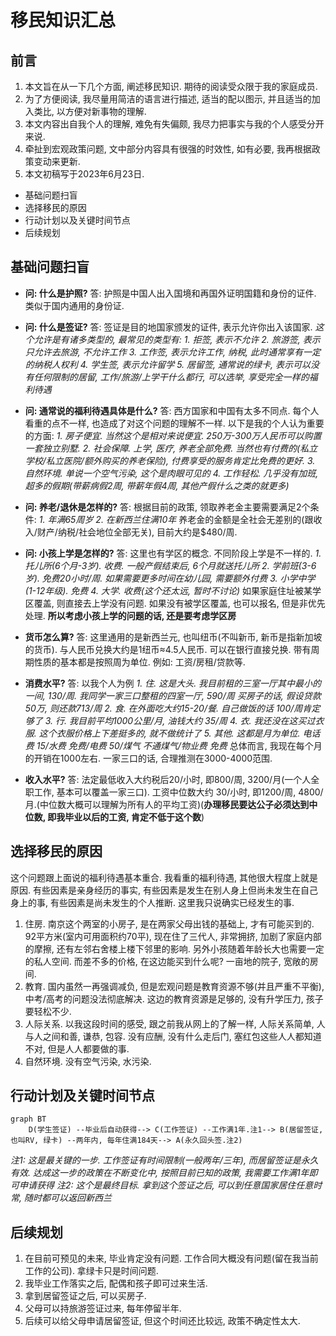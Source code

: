 # 移民知识汇总

## 前言

1. 本文旨在从一下几个方面, 阐述移民知识. 期待的阅读受众限于我的家庭成员.
2. 为了方便阅读, 我尽量用简洁的语言进行描述, 适当的配以图示, 并且适当的加入类比, 以方便对新事物的理解.
3. 本文内容出自我个人的理解, 难免有失偏颇, 我尽力把事实与我的个人感受分开来说.
4. 牵扯到宏观政策问题, 文中部分内容具有很强的时效性, 如有必要, 我再根据政策变动来更新.
5. 本文初稿写于2023年6月23日.

* 基础问题扫盲
* 选择移民的原因
* 行动计划以及关键时间节点
* 后续规划

## 基础问题扫盲

* **问: 什么是护照?**
  答: 护照是中国人出入国境和再国外证明国籍和身份的证件. 类似于国内通用的身份证.

* **问: 什么是签证?**
  答: 签证是目的地国家颁发的证件, 表示允许你出入该国家.
  *这个允许是有诸多类型的, 最常见的类型有:*
  *1. 拒签, 表示不允许*
  *2. 旅游签, 表示只允许去旅游, 不允许工作*
  *3. 工作签, 表示允许工作, 纳税, 此时通常享有一定的纳税人权利*
  *4. 学生签, 表示允许留学*
  *5. 居留签, 通常说的绿卡, 表示可以没有任何限制的居留, 工作/旅游/上学干什么都行, 可以选举, 享受完全一样的福利待遇*

* **问: 通常说的福利待遇具体是什么?**
  答: 西方国家和中国有太多不同点. 每个人看重的点不一样, 也造成了对这个问题的理解不一样. 以下是我的个人认为重要的方面:
  *1. 房子便宜. 当然这个是相对来说便宜. 250万-300万人民币可以购置一套独立别墅.*
  *2. 社会保障. 上学, 医疗, 养老全部免费. 当然也有付费的(私立学校/私立医院/额外购买的养老保险), 付费享受的服务肯定比免费的更好.*
  *3. 自然环境. 单说一个空气污染, 这个是肉眼可见的*
  *4. 工作轻松. 几乎没有加班, 超多的假期(带薪病假2周, 带薪年假4周, 其他产假什么之类的就更多)*

* **问: 养老/退休是怎样的?**
  答: 根据目前的政策, 领取养老金主要需要满足2个条件:
  *1. 年满65周岁*
  *2. 在新西兰住满10年*
  养老金的金额是全社会无差别的(跟收入/财产/纳税/社会地位全部无关), 目前大约是$480/周.

* **问: 小孩上学是怎样的?**
  答: 这里也有学区的概念. 不同阶段上学是不一样的.
  *1. 托儿所(6个月-3岁). 收费. 一般产假结束后, 6个月就送托儿所*
  *2. 学前班(3-6岁). 免费20小时/周. 如果需要更多时间在幼儿园, 需要额外付费*
  *3. 小学中学(1-12年级). 免费*
  *4. 大学. 收费(这个还太远, 暂时不讨论)*
  如果家庭住址被某学区覆盖, 则直接去上学没有问题. 如果没有被学区覆盖, 也可以报名, 但是非优先处理.
  **所以考虑小孩上学的问题的话, 还是要考虑学区房**

* **货币怎么算?**
  答: 这里通用的是新西兰元, 也叫纽币(不叫新币, 新币是指新加坡的货币). 与人民币兑换大约是1纽币≈4.5人民币. 可以在银行直接兑换.
  带有周期性质的基本都是按照周为单位. 例如: 工资/房租/贷款等.

* **消费水平?**
  答: 以我个人为例
  *1. 住. 这是大头. 我目前租的三室一厅其中最小的一间, 130/周. 我同学一家三口整租的四室一厅, 590/周*
  *买房子的话, 假设贷款50万, 则还款713/周*
  *2. 食. 在外面吃大约15-20/餐. 自己做饭的话 100/周肯定够了*
  *3. 行. 我目前平均1000公里/月, 油钱大约 35/周*
  *4. 衣. 我还没在这买过衣服. 这个衣服价格上下差挺多的, 就不做统计了*
  *5. 其他. 这都是月为单位. 电话费 15/水费 免费/电费 50/煤气 不通煤气/物业费 免费*
  总体而言, 我现在每个月的开销在1000左右. 一家三口的话, 合理推测在3000-4000范围.

* **收入水平?**
  答: 法定最低收入大约税后20/小时, 即800/周, 3200/月(一个人全职工作, 基本可以覆盖一家三口).
  工资中位数大约 30/小时, 即1200/周, 4800/月.(中位数大概可以理解为所有人的平均工资)(**办理移民要达公子必须达到中位数, 即我毕业以后的工资, 肯定不低于这个数**)

## 选择移民的原因

这个问题跟上面说的福利待遇基本重合. 我看重的福利待遇, 其他很大程度上就是原因. 有些因素是亲身经历的事实, 有些因素是发生在别人身上但尚未发生在自己身上的事, 有些因素是尚未发生的个人推断. 这里我只说确实已经发生的事.

1. 住房. 南京这个两室的小房子, 是在两家父母出钱的基础上, 才有可能买到的. 92平方米(室内可用面积约70平), 现在住了三代人, 非常拥挤, 加剧了家庭内部的摩擦, 还有左邻右舍楼上楼下邻里的影响. 另外小孩随着年龄长大也需要一定的私人空间. 而差不多的价格, 在这边能买到什么呢? 一亩地的院子, 宽敞的房间.
2. 教育. 国内虽然一再强调减负, 但是宏观问题是教育资源不够(并且严重不平衡), 中考/高考的问题没法彻底解决. 这边的教育资源是足够的, 没有升学压力, 孩子要轻松不少.
3. 人际关系. 以我这段时间的感受, 跟之前我从网上的了解一样, 人际关系简单, 人与人之间和善, 谦恭, 包容. 没有应酬, 没有什么走后门, 塞红包这些人人都知道不对, 但是人人都要做的事.
4. 自然环境. 没有空气污染, 水污染.

## 行动计划及关键时间节点

```mermaid
graph BT
    D(学生签证) --毕业后自动获得--> C(工作签证) --工作满1年.注1--> B(居留签证, 也叫RV, 绿卡) --两年内, 每年住满184天--> A(永久回头签.注2)
```

*注1: 这是最关键的一步. 工作签证有时间限制(一般两年/三年), 而居留签证是永久有效. 达成这一步的政策在不断变化中, 按照目前已知的政策, 我需要工作满1年即可申请获得*
*注2: 这个是最终目标. 拿到这个签证之后, 可以到任意国家居住任意时常, 随时都可以返回新西兰*

## 后续规划

1. 在目前可预见的未来, 毕业肯定没有问题. 工作合同大概没有问题(留在我当前工作的公司). 拿绿卡只是时间问题.
2. 我毕业工作落实之后, 配偶和孩子即可过来生活.
3. 拿到居留签证之后, 可以买房子.
4. 父母可以持旅游签证过来, 每年停留半年.
5. 后续可以给父母申请居留签证, 但这个时间还比较远, 政策不确定性太大.
